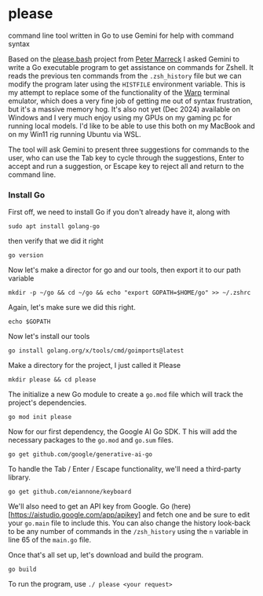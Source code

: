# please
command line tool written in Go to use Gemini for help with command syntax

Based on the [please.bash](https://github.com/pmarreck/dotfiles/blob/master/bin/functions/please.bash) project from [Peter Marreck](https://github.com/pmarreck) I asked Gemini to write a Go executable program to get assistance on commands for Zshell. It reads the previous ten commands from the `.zsh_history` file but we can modify the program later using the `HISTFILE` environment variable. This is my attempt to replace some of the functionality of the [Warp](warp.dev) terminal emulator, which does a very fine job of getting me out of syntax frustration, but it's a massive memory hog. It's also not yet (Dec 2024) available on Windows and I very much enjoy using my GPUs on my gaming pc for running local models. I'd like to be able to use this both on my MacBook and on my Win11 rig running Ubuntu via WSL.

The tool will ask Gemini to present three suggestions for commands to the user, who can use the Tab key to cycle through the suggestions, Enter to accept and run a suggestion, or Escape key to reject all and return to the command line.

### Install Go
First off, we need to install Go if you don't already have it, along with 

`sudo apt install golang-go`

then verify that we did it right

`go version`

Now let's make a director for go and our tools, then export it to our path variable

`mkdir -p ~/go && cd ~/go && echo "export GOPATH=$HOME/go" >> ~/.zshrc`

Again, let's make sure we did this right.

`echo $GOPATH`

Now let's install our tools

`go install golang.org/x/tools/cmd/goimports@latest`

Make a directory for the project, I just called it Please

`mkdir please && cd please`

The initialize a new Go module to create a `go.mod` file which will track the project's dependencies.

`go mod init please`

Now for our first dependency, the Google AI Go SDK. T his will add the necessary packages to the `go.mod` and `go.sum` files.

`go get github.com/google/generative-ai-go`

To handle the Tab / Enter / Escape functionality, we'll need a third-party library.

`go get github.com/eiannone/keyboard`

We'll also need to get an API key from Google. Go (here)[https://aistudio.google.com/app/apikey] and fetch one and be sure to edit your `go.main` file to include this. You can also change the history look-back to be any number of commands in the `/zsh_history` using the `n` variable in line 65 of the `main.go` file.

Once that's all set up, let's download and build the program.

`go build`

To run the program, use `./ please <your request>`

